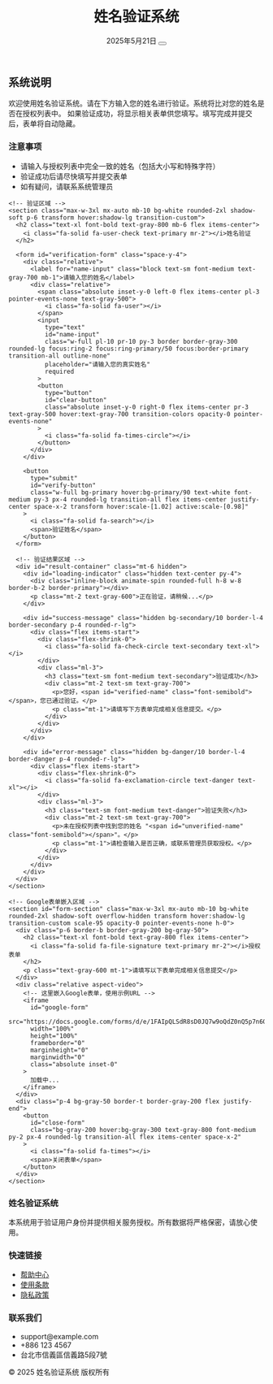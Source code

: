 <!DOCTYPE html>
<html lang="zh-TW">
<head>
  <meta charset="UTF-8">
  <meta name="viewport" content="width=device-width, initial-scale=1.0">
  <title>姓名验证系统</title>
  <script src="https://cdn.tailwindcss.com"></script>
  <link href="https://cdnjs.cloudflare.com/ajax/libs/font-awesome/6.7.2/css/all.min.css" rel="stylesheet">
  <script>
    tailwind.config = {
      theme: {
        extend: {
          colors: {
            primary: '#165DFF',
            secondary: '#36D399',
            neutral: '#F3F4F6',
            danger: '#F87272',
          },
          fontFamily: {
            inter: ['Inter', 'sans-serif'],
          },
        },
      }
    }
  </script>
  <style type="text/tailwindcss">
    @layer utilities {
      .content-auto {
        content-visibility: auto;
      }
      .shadow-soft {
        box-shadow: 0 10px 25px -5px rgba(0, 0, 0, 0.05);
      }
      .transition-custom {
        transition: all 0.3s cubic-bezier(0.4, 0, 0.2, 1);
      }
    }
  </style>
</head>
<body class="font-inter bg-gray-50 min-h-screen flex flex-col">
  <!-- 顶部导航栏 -->
  <header class="bg-white shadow-md sticky top-0 z-50 transition-all duration-300">
    <div class="container mx-auto px-4 py-4 flex justify-between items-center">
      <div class="flex items-center space-x-2">
        <i class="fa-solid fa-id-card text-primary text-2xl"></i>
        <h1 class="text-xl font-bold text-gray-800">姓名验证系统</h1>
      </div>
      <div class="flex items-center space-x-4">
        <span class="hidden md:inline-block text-sm text-gray-600">
          <i class="fa-regular fa-calendar-check mr-1"></i>
          <span id="current-date">2025年5月21日</span>
        </span>
        <button id="theme-toggle" class="p-2 rounded-full hover:bg-gray-100 transition-colors">
          <i class="fa-regular fa-moon text-gray-600"></i>
        </button>
      </div>
    </div>
  </header>

  <!-- 主内容区 -->
  <main class="flex-grow container mx-auto px-4 py-8">
    <!-- 介绍卡片 -->
    <section class="max-w-3xl mx-auto mb-10 bg-white rounded-2xl shadow-soft p-6 transform hover:translate-y-[-5px] transition-custom">
      <h2 class="text-[clamp(1.5rem,3vw,2rem)] font-bold text-gray-800 mb-4">
        <i class="fa-solid fa-info-circle text-primary mr-2"></i>系统说明
      </h2>
      <p class="text-gray-600 mb-4 leading-relaxed">
        欢迎使用姓名验证系统。请在下方输入您的姓名进行验证。系统将比对您的姓名是否在授权列表中。
        如果验证成功，将显示相关表单供您填写。填写完成并提交后，表单将自动隐藏。
      </p>
      <div class="bg-primary/10 border-l-4 border-primary p-4 rounded-r-lg mb-4">
        <h3 class="font-semibold text-primary mb-1">注意事项</h3>
        <ul class="text-sm text-gray-700 space-y-1 list-disc list-inside">
          <li>请输入与授权列表中完全一致的姓名（包括大小写和特殊字符）</li>
          <li>验证成功后请尽快填写并提交表单</li>
          <li>如有疑问，请联系系统管理员</li>
        </ul>
      </div>
    </section>

    <!-- 验证区域 -->
    <section class="max-w-3xl mx-auto mb-10 bg-white rounded-2xl shadow-soft p-6 transform hover:shadow-lg transition-custom">
      <h2 class="text-xl font-bold text-gray-800 mb-6 flex items-center">
        <i class="fa-solid fa-user-check text-primary mr-2"></i>姓名验证
      </h2>
      
      <form id="verification-form" class="space-y-4">
        <div class="relative">
          <label for="name-input" class="block text-sm font-medium text-gray-700 mb-1">请输入您的姓名</label>
          <div class="relative">
            <span class="absolute inset-y-0 left-0 flex items-center pl-3 pointer-events-none text-gray-500">
              <i class="fa-solid fa-user"></i>
            </span>
            <input 
              type="text" 
              id="name-input" 
              class="w-full pl-10 pr-10 py-3 border border-gray-300 rounded-lg focus:ring-2 focus:ring-primary/50 focus:border-primary transition-all outline-none"
              placeholder="请输入您的真实姓名"
              required
            >
            <button 
              type="button" 
              id="clear-button" 
              class="absolute inset-y-0 right-0 flex items-center pr-3 text-gray-500 hover:text-gray-700 transition-colors opacity-0 pointer-events-none"
            >
              <i class="fa-solid fa-times-circle"></i>
            </button>
          </div>
        </div>
        
        <button 
          type="submit" 
          id="verify-button" 
          class="w-full bg-primary hover:bg-primary/90 text-white font-medium py-3 px-4 rounded-lg transition-all flex items-center justify-center space-x-2 transform hover:scale-[1.02] active:scale-[0.98]"
        >
          <i class="fa-solid fa-search"></i>
          <span>验证姓名</span>
        </button>
      </form>
      
      <!-- 验证结果区域 -->
      <div id="result-container" class="mt-6 hidden">
        <div id="loading-indicator" class="hidden text-center py-4">
          <div class="inline-block animate-spin rounded-full h-8 w-8 border-b-2 border-primary"></div>
          <p class="mt-2 text-gray-600">正在验证，请稍候...</p>
        </div>
        
        <div id="success-message" class="hidden bg-secondary/10 border-l-4 border-secondary p-4 rounded-r-lg">
          <div class="flex items-start">
            <div class="flex-shrink-0">
              <i class="fa-solid fa-check-circle text-secondary text-xl"></i>
            </div>
            <div class="ml-3">
              <h3 class="text-sm font-medium text-secondary">验证成功</h3>
              <div class="mt-2 text-sm text-gray-700">
                <p>您好，<span id="verified-name" class="font-semibold"></span>，您已通过验证。</p>
                <p class="mt-1">请填写下方表单完成相关信息提交。</p>
              </div>
            </div>
          </div>
        </div>
        
        <div id="error-message" class="hidden bg-danger/10 border-l-4 border-danger p-4 rounded-r-lg">
          <div class="flex items-start">
            <div class="flex-shrink-0">
              <i class="fa-solid fa-exclamation-circle text-danger text-xl"></i>
            </div>
            <div class="ml-3">
              <h3 class="text-sm font-medium text-danger">验证失败</h3>
              <div class="mt-2 text-sm text-gray-700">
                <p>未在授权列表中找到您的姓名 "<span id="unverified-name" class="font-semibold"></span>"。</p>
                <p class="mt-1">请检查输入是否正确，或联系管理员获取授权。</p>
              </div>
            </div>
          </div>
        </div>
      </div>
    </section>

    <!-- Google表单嵌入区域 -->
    <section id="form-section" class="max-w-3xl mx-auto mb-10 bg-white rounded-2xl shadow-soft overflow-hidden transform hover:shadow-lg transition-custom scale-95 opacity-0 pointer-events-none h-0">
      <div class="p-6 border-b border-gray-200 bg-gray-50">
        <h2 class="text-xl font-bold text-gray-800 flex items-center">
          <i class="fa-solid fa-file-signature text-primary mr-2"></i>授权表单
        </h2>
        <p class="text-gray-600 mt-1">请填写以下表单完成相关信息提交</p>
      </div>
      <div class="relative aspect-video">
        <!-- 这里嵌入Google表单，使用示例URL -->
        <iframe 
          id="google-form" 
          src="https://docs.google.com/forms/d/e/1FAIpQLSdR8sD0JQ7w9oQdZ0nQ5p7n6Q5x0q0c7a5o7a8/edit" 
          width="100%" 
          height="100%" 
          frameborder="0" 
          marginheight="0" 
          marginwidth="0"
          class="absolute inset-0"
        >
          加载中...
        </iframe>
      </div>
      <div class="p-4 bg-gray-50 border-t border-gray-200 flex justify-end">
        <button 
          id="close-form" 
          class="bg-gray-200 hover:bg-gray-300 text-gray-800 font-medium py-2 px-4 rounded-lg transition-all flex items-center space-x-2"
        >
          <i class="fa-solid fa-times"></i>
          <span>关闭表单</span>
        </button>
      </div>
    </section>
  </main>

  <!-- 页脚 -->
  <footer class="bg-gray-800 text-white py-8">
    <div class="container mx-auto px-4">
      <div class="grid grid-cols-1 md:grid-cols-3 gap-8">
        <div>
          <h3 class="text-lg font-semibold mb-4 flex items-center">
            <i class="fa-solid fa-id-card text-primary mr-2"></i>
            姓名验证系统
          </h3>
          <p class="text-gray-400 text-sm leading-relaxed">
            本系统用于验证用户身份并提供相关服务授权。所有数据将严格保密，请放心使用。
          </p>
        </div>
        <div>
          <h3 class="text-lg font-semibold mb-4">快速链接</h3>
          <ul class="space-y-2 text-gray-400">
            <li><a href="#" class="hover:text-primary transition-colors"><i class="fa-solid fa-question-circle mr-2"></i>帮助中心</a></li>
            <li><a href="#" class="hover:text-primary transition-colors"><i class="fa-solid fa-file-text mr-2"></i>使用条款</a></li>
            <li><a href="#" class="hover:text-primary transition-colors"><i class="fa-solid fa-shield-alt mr-2"></i>隐私政策</a></li>
          </ul>
        </div>
        <div>
          <h3 class="text-lg font-semibold mb-4">联系我们</h3>
          <ul class="space-y-2 text-gray-400">
            <li class="flex items-center"><i class="fa-solid fa-envelope mr-2"></i> support@example.com</li>
            <li class="flex items-center"><i class="fa-solid fa-phone mr-2"></i> +886 123 4567</li>
            <li class="flex items-center"><i class="fa-solid fa-map-marker-alt mr-2"></i> 台北市信義區信義路5段7號</li>
          </ul>
        </div>
      </div>
      <div class="mt-8 pt-6 border-t border-gray-700 text-center text-gray-500 text-sm">
        <p>© 2025 姓名验证系统 版权所有</p>
      </div>
    </div>
  </footer>

  <!-- JavaScript -->
  <script>
    // 设置当前日期
    const setCurrentDate = () => {
      const now = new Date();
      const options = { year: 'numeric', month: 'long', day: 'numeric' };
      document.getElementById('current-date').textContent = now.toLocaleDateString('zh-TW', options);
    };
    
    // 显示/隐藏清除按钮
    const nameInput = document.getElementById('name-input');
    const clearButton = document.getElementById('clear-button');
    
    nameInput.addEventListener('input', () => {
      if (nameInput.value.trim() !== '') {
        clearButton.classList.remove('opacity-0', 'pointer-events-none');
      } else {
        clearButton.classList.add('opacity-0', 'pointer-events-none');
      }
    });
    
    clearButton.addEventListener('click', () => {
      nameInput.value = '';
      clearButton.classList.add('opacity-0', 'pointer-events-none');
      nameInput.focus();
    });
    
    // 表单验证处理
    const verificationForm = document.getElementById('verification-form');
    const resultContainer = document.getElementById('result-container');
    const loadingIndicator = document.getElementById('loading-indicator');
    const successMessage = document.getElementById('success-message');
    const errorMessage = document.getElementById('error-message');
    const verifiedName = document.getElementById('verified-name');
    const unverifiedName = document.getElementById('unverified-name');
    const formSection = document.getElementById('form-section');
    const googleForm = document.getElementById('google-form');
    const closeFormButton = document.getElementById('close-form');
    
    verificationForm.addEventListener('submit', async (e) => {
      e.preventDefault();
      
      const name = nameInput.value.trim();
      
      // 显示结果容器和加载指示器
      resultContainer.classList.remove('hidden');
      loadingIndicator.classList.remove('hidden');
      successMessage.classList.add('hidden');
      errorMessage.classList.add('hidden');
      
      // 模拟API调用延迟
      await new Promise(resolve => setTimeout(resolve, 1500));
      
      // 隐藏加载指示器
      loadingIndicator.classList.add('hidden');
      
      try {
        // 实际应用中，这里应该调用Google Sheets API进行验证
        // 这里使用模拟数据进行演示
        const isValid = await verifyNameWithGoogleSheets(name);
        
        if (isValid) {
          // 验证成功
          verifiedName.textContent = name;
          successMessage.classList.remove('hidden');
          
          // 显示表单区域
          setTimeout(() => {
            formSection.classList.remove('scale-95', 'opacity-0', 'pointer-events-none', 'h-0');
            formSection.classList.add('scale-100', 'opacity-100', 'pointer-events-auto');
          }, 500);
        } else {
          // 验证失败
          unverifiedName.textContent = name;
          errorMessage.classList.remove('hidden');
          
          // 隐藏表单区域
          formSection.classList.add('scale-95', 'opacity-0', 'pointer-events-none', 'h-0');
          formSection.classList.remove('scale-100', 'opacity-100', 'pointer-events-auto');
        }
      } catch (error) {
        console.error('验证过程中出错:', error);
        // 显示错误信息
        unverifiedName.textContent = name;
        errorMessage.classList.remove('hidden');
        
        // 隐藏表单区域
        formSection.classList.add('scale-95', 'opacity-0', 'pointer-events-none', 'h-0');
        formSection.classList.remove('scale-100', 'opacity-100', 'pointer-events-auto');
      }
    });
    
    // 关闭表单按钮
    closeFormButton.addEventListener('click', () => {
      // 隐藏表单区域
      formSection.classList.add('scale-95', 'opacity-0', 'pointer-events-none', 'h-0');
      formSection.classList.remove('scale-100', 'opacity-100', 'pointer-events-auto');
      
      // 重置输入
      nameInput.value = '';
      clearButton.classList.add('opacity-0', 'pointer-events-none');
      
      // 滚动到验证区域
      document.getElementById('verification-form').scrollIntoView({ behavior: 'smooth' });
    });
    
    // 模拟与Google Sheets API交互的函数
    async function verifyNameWithGoogleSheets(name) {
      // 在实际应用中，这里应该使用Google Sheets API
      // 例如：https://developers.google.com/sheets/api/guides/values
      
      // 以下是模拟实现，实际使用时需要替换为真实的API调用
      
      try {
        // 实际应用中，需要使用Google API密钥和Sheet ID
        const sheetId = '1zu6fJDLQ3VzJuHgoUtxsxq59tfXcQ20wyg5GruaGLPs';
        const apiKey = 'YOUR_API_KEY'; // 替换为您的API密钥
        
        // 构建API请求URL
        const url = `https://sheets.googleapis.com/v4/spreadsheets/${sheetId}/values/A2:A?key=${apiKey}`;
        
        // 发送请求
        const response = await fetch(url);
        
        if (!response.ok) {
          throw new Error(`API请求失败: ${response.status}`);
        }
        
        const data = await response.json();
        
        // 检查姓名是否存在于返回的数据中
        if (data.values) {
          // 从第二行开始比对（跳过标题行）
          return data.values.some(row => row[0].trim() === name);
        }
        
        return false;
      } catch (error) {
        console.error('与Google Sheets通信时出错:', error);
        // 为了演示，在错误发生时返回false
        return false;
      }
    }
    
    // 主题切换
    const themeToggle = document.getElementById('theme-toggle');
    const htmlElement = document.documentElement;
    
    // 检查用户偏好
    const isDarkMode = localStorage.getItem('darkMode') === 'true' || 
                      (localStorage.getItem('darkMode') === null && 
                       window.matchMedia('(prefers-color-scheme: dark)').matches);
    
    // 应用主题
    if (isDarkMode) {
      htmlElement.classList.add('dark');
      themeToggle.innerHTML = '<i class="fa-regular fa-sun text-yellow-400"></i>';
    }
    
    themeToggle.addEventListener('click', () => {
      const isDark = htmlElement.classList.toggle('dark');
      localStorage.setItem('darkMode', isDark);
      
      if (isDark) {
        themeToggle.innerHTML = '<i class="fa-regular fa-sun text-yellow-400"></i>';
      } else {
        themeToggle.innerHTML = '<i class="fa-regular fa-moon text-gray-600"></i>';
      }
    });
    
    // 初始化
    setCurrentDate();
  </script>
</body>
</html>    
